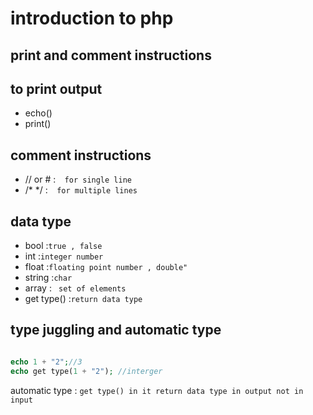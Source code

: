# introduction to php

## print and comment instructions
## to print output
- echo()
- print()

## comment instructions
-  //   or   #  :`  for single line`
-   /* */  :`  for multiple lines`

## data type
- bool :` true , false `
- int :` integer number `
- float :` floating point number , double" `
- string :`char`
- array : ` set of elements`
-  get type() :` return data type `

## type juggling and automatic type 
```php

echo 1 + "2";//3
echo get type(1 + "2"); //interger

```
automatic type : ` get type() in it return data type in output not in input `


